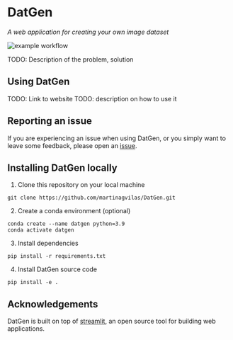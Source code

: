 # DatGen
_A web application for creating your own image dataset_

![example workflow](https://github.com/martinagvilas/DatGen/actions/workflows/ci.yml/badge.svg)

TODO: Description of the problem, solution

## Using DatGen
TODO: Link to website
TODO: description on how to use it 


## Reporting an issue
If you are experiencing an issue when using DatGen, or 
you simply want to leave some feedback, 
please open an [issue](https://github.com/martinagvilas/DatGen/issues).


## Installing DatGen locally
1. Clone this repository on your local machine
```
git clone https://github.com/martinagvilas/DatGen.git
```

2. Create a conda environment (optional)
```
conda create --name datgen python=3.9
conda activate datgen
```

3. Install dependencies
```
pip install -r requirements.txt
```

4. Install DatGen source code
```
pip install -e .
```

## Acknowledgements
DatGen is built on top of [streamlit](https://streamlit.io/),
an open source tool for building web applications.